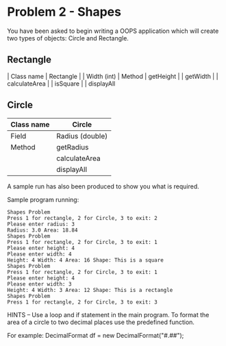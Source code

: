 ﻿# Problem 2 - Shapes

You have been asked to begin writing a OOPS application which will create two types of objects: Circle and Rectangle. 

## Rectangle
| Class name              | Rectangle
|                         | Width (int)
| Method                  | getHeight
|                         | getWidth
|                         | calculateArea
|                         | isSquare
|                         | displayAll

## Circle
| Class name              | Circle
|-------------------------|-------------------------|
| Field                   | Radius (double)
| Method                  | getRadius
|                         | calculateArea
|                         | displayAll

A sample run has also been produced to show you what is required. <br />

Sample program running:<br />

```
Shapes Problem
Press 1 for rectangle, 2 for Circle, 3 to exit: 2
Please enter radius: 3
Radius: 3.0 Area: 18.84
Shapes Problem
Press 1 for rectangle, 2 for Circle, 3 to exit: 1
Please enter height: 4
Please enter width: 4
Height: 4 Width: 4 Area: 16 Shape: This is a square
Shapes Problem
Press 1 for rectangle, 2 for Circle, 3 to exit: 1
Please enter height: 4
Please enter width: 3
Height: 4 Width: 3 Area: 12 Shape: This is a rectangle
Shapes Problem
Press 1 for rectangle, 2 for Circle, 3 to exit: 3
```

HINTS – Use a loop and if statement in the main program. To format the area of a circle to two decimal places use the predefined function.

For example:  DecimalFormat df = new DecimalFormat("#.##"); 
